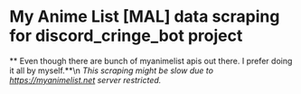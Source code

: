 # My Anime List [MAL] data scraping for discord_cringe_bot project

** Even though there are bunch of myanimelist apis out there. I prefer doing it all by myself.**\n
*This scraping might be slow due to https://myanimelist.net server restricted.*

